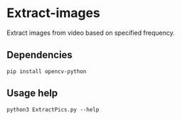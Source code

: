 # Extract-images

Extract images from video based on specified frequency.

## Dependencies

```
pip install opencv-python
```

## Usage help

```
python3 ExtractPics.py --help
```
